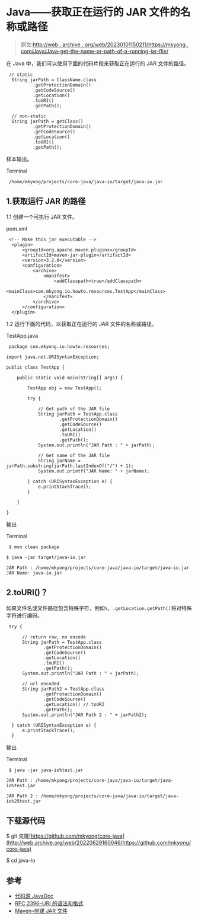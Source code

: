 # Java——获取正在运行的 JAR 文件的名称或路径

> 原文:[http://web . archive . org/web/20230101150211/https://mkyong . com/Java/Java-get-the-name-or-path-of-a-running-jar-file/](http://web.archive.org/web/20230101150211/https://mkyong.com/java/java-get-the-name-or-path-of-a-running-jar-file/)

在 Java 中，我们可以使用下面的代码片段来获取正在运行的 JAR 文件的路径。

```
 // static
  String jarPath = ClassName.class
          .getProtectionDomain()
          .getCodeSource()
          .getLocation()
          .toURI()
          .getPath();

  // non-static
  String jarPath = getClass()
          .getProtectionDomain()
          .getCodeSource()
          .getLocation()
          .toURI()
          .getPath(); 
```

样本输出。

Terminal

```
 /home/mkyong/projects/core-java/java-io/target/java-io.jar 
```

## 1.获取运行 JAR 的路径

1.1 创建一个可执行 JAR 文件。

pom.xml

```
 <!-- Make this jar executable -->
  <plugin>
      <groupId>org.apache.maven.plugins</groupId>
      <artifactId>maven-jar-plugin</artifactId>
      <version>3.2.0</version>
      <configuration>
          <archive>
              <manifest>
                  <addClasspath>true</addClasspath>
                  <mainClass>com.mkyong.io.howto.resources.TestApp</mainClass>
              </manifest>
          </archive>
      </configuration>
  </plugin> 
```

1.2 运行下面的代码，以获取正在运行的 JAR 文件的名称或路径。

TestApp.java

```
 package com.mkyong.io.howto.resources;

import java.net.URISyntaxException;

public class TestApp {

    public static void main(String[] args) {

        TestApp obj = new TestApp();

        try {

            // Get path of the JAR file
            String jarPath = TestApp.class
                    .getProtectionDomain()
                    .getCodeSource()
                    .getLocation()
                    .toURI()
                    .getPath();
            System.out.println("JAR Path : " + jarPath);

            // Get name of the JAR file
            String jarName = jarPath.substring(jarPath.lastIndexOf("/") + 1);
            System.out.printf("JAR Name: " + jarName);

        } catch (URISyntaxException e) {
            e.printStackTrace();
        }

    }

} 
```

输出

Terminal

```
 $ mvn clean package

$ java -jar target/java-io.jar

JAR Path : /home/mkyong/projects/core-java/java-io/target/java-io.jar
JAR Name: java-io.jar 
```

## 2.toURI()？

如果文件名或文件路径包含特殊字符，例如`%`，`.getLocation.getPath()`将对特殊字符进行编码。

```
 try {

      // return raw, no encode
      String jarPath = TestApp.class
              .getProtectionDomain()
              .getCodeSource()
              .getLocation()
              .toURI()
              .getPath();
      System.out.println("JAR Path : " + jarPath);

      // url encoded
      String jarPath2 = TestApp.class
              .getProtectionDomain()
              .getCodeSource()
              .getLocation() //.toURI
              .getPath();
      System.out.println("JAR Path 2 : " + jarPath2);

  } catch (URISyntaxException e) {
      e.printStackTrace();
  } 
```

输出

Terminal

```
 $ java -jar java-io%test.jar

JAR Path : /home/mkyong/projects/core-java/java-io/target/java-io%test.jar

JAR Path 2 : /home/mkyong/projects/core-java/java-io/target/java-io%25test.jar 
```

## 下载源代码

$ git 克隆[https://github.com/mkyong/core-java](http://web.archive.org/web/20220629160046/https://github.com/mkyong/core-java)

$ cd java-io

## 参考

*   [代码源 JavaDoc](http://web.archive.org/web/20220629160046/https://docs.oracle.com/en/java/javase/11/docs/api/java.base/java/security/CodeSource.html)
*   [RFC 2396–URI 的语法和格式](http://web.archive.org/web/20220629160046/https://www.ietf.org/rfc/rfc2396.txt)
*   [Maven–创建 JAR 文件](/web/20220629160046/https://mkyong.com/maven/how-to-create-a-jar-file-with-maven/)

<input type="hidden" id="mkyong-current-postId" value="16153">